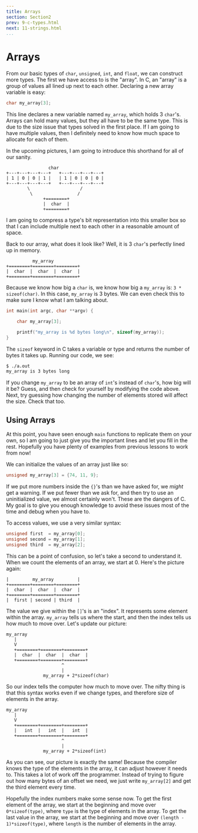 ```yaml
---
title: Arrays
section: Section2
prev: 9-c-types.html
next: 11-strings.html
...
```


# Arrays

From our basic types of `char`, `unsigned`, `int`, and `float`, we can construct
more types. The first we have access to is the "array". In C, an "array" is a
group of values all lined up next to each other. Declaring a new array variable
is easy:

```c
char my_array[3];
```

This line declares a new variable named `my_array`, which holds 3 `char`'s.
Arrays can hold many values, but they all have to be the same type. This is due
to the size issue that types solved in the first place. If I am going to have
multiple values, then I definitely need to know how much space to allocate for
each of them.

In the upcoming pictures, I am going to introduce this shorthand for all of our
sanity.

                    char
    +---+---+---+---+   +---+---+---+---+
    | 1 | 0 | 0 | 1 |   | 1 | 0 | 0 | 0 |
    +---+---+---+---+   +---+---+---+---+
            \                   /
             \                 /
                  +========+
                  |  char  |
                  +========+

I am going to compress a type's bit representation into this smaller box so that
I can include multiple next to each other in a reasonable amount of space.

Back to our array, what does it look like? Well, it is 3 `char`'s perfectly
lined up in memory.

              my_array
    +========+========+========+
    |  char  |  char  |  char  |
    +========+========+========+

Because we know how big a `char` is, we know how big a `my_array` is: `3 *
sizeof(char)`. In this case, `my_array` is 3 bytes. We can even check this to
make sure I know what I am talking about.

```c
int main(int argc, char **argv) {

    char my_array[3];

    printf("my_array is %d bytes long\n", sizeof(my_array));
}
```

The `sizeof` keyword in C takes a variable or type and returns the number of
bytes it takes up. Running our code, we see:

```bash
$ ./a.out
my_array is 3 bytes long
```

If you change `my_array` to be an array of `int`'s instead of `char`'s, how big
will it be? Guess, and then check for yourself by modifying the code above.
Next, try guessing how changing the number of elements stored will affect the
size. Check that too.

## Using Arrays

At this point, you have seen enough `main` functions to replicate them on your
own, so I am going to just give you the important lines and let you fill in the
rest. Hopefully you have plenty of examples from previous lessons to work from
now!

We can initialize the values of an array just like so:

```c
unsigned my_array[3] = {74, 11, 9};
```

If we put more numbers inside the `{}`'s than we have asked for, we *might* get
a warning. If we put fewer than we ask for, and then try to use an uninitialized
value, we almost certainly won't. These are the dangers of C. My goal is to give
you enough knowledge to avoid these issues most of the time and debug when you
have to.

To access values, we use a very similar syntax:

```c
unsigned first  = my_array[0];
unsigned second = my_array[1];
unsigned third  = my_array[2];
```

This can be a point of confusion, so let's take a second to understand it. When
we count the elements of an array, we start at 0. Here's the picture again:

    |         my_array         |
    +========+========+========+
    |  char  |  char  |  char  |
    +========+========+========+
    |  first | second | third  |

The value we give within the `[]`'s is an "index". It represents some element
within the array. `my_array` tells us where the start, and then the index tells
us how much to move over. Let's update our picture:

    my_array
       |
       V
       +========+========+========+
       |  char  |  char  |  char  |
       +========+========+========+
                         ^
                         |
                  my_array + 2*sizeof(char)

So our index tells the computer how much to move over. The nifty thing is that
this syntax works even if we change types, and therefore size of elements in the
array.

    my_array
       |
       V
       +========+========+========+
       |   int  |   int  |   int  |
       +========+========+========+
                         ^
                         |
                  my_array + 2*sizeof(int)


As you can see, our picture is exactly the same! Because the compiler knows the
type of the elements in the array, it can adjust however it needs to. This takes
a lot of work off the programmer. Instead of trying to figure out how many bytes
of an offset we need, we just write `my_array[2]` and get the third element
every time.

Hopefully the index numbers make some sense now. To get the first element of the
array, we start at the beginning and move over `0*sizeof(type)`, where `type` is
the type of elements in the array. To get the last value in the array, we start
at the beginning and move over `(length - 1)*sizeof(type)`, where `length` is
the number of elements in the array.
